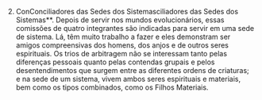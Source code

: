 ﻿2. ConConciliadores das Sedes dos Sistemasciliadores das Sedes dos Sistemas**. Depois de servir nos mundos evolucionários, essas comissões de quatro integrantes são indicadas para servir em uma sede de sistema. Lá, têm muito trabalho a fazer e eles demonstram ser amigos compreensivas dos homens, dos anjos e de outros seres espirituais. Os trios de arbitragem não se interessam tanto pelas diferenças pessoais quanto pelas contendas grupais e pelos desentendimentos que surgem entre as diferentes ordens de criaturas; e na sede de um sistema, vivem ambos seres espirituais e materiais, bem como os tipos combinados, como os Filhos Materiais.